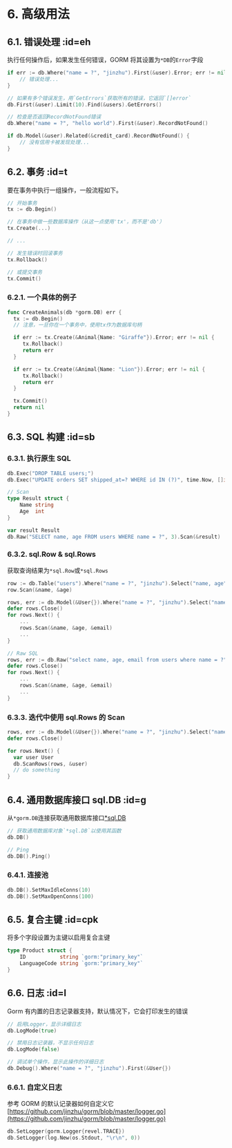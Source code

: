 # 6. 高级用法

## 6.1. 错误处理 :id=eh

执行任何操作后，如果发生任何错误，GORM 将其设置为`*DB`的`Error`字段

```go
if err := db.Where("name = ?", "jinzhu").First(&user).Error; err != nil {
    // 错误处理...
}

// 如果有多个错误发生，用`GetErrors`获取所有的错误，它返回`[]error`
db.First(&user).Limit(10).Find(&users).GetErrors()

// 检查是否返回RecordNotFound错误
db.Where("name = ?", "hello world").First(&user).RecordNotFound()

if db.Model(&user).Related(&credit_card).RecordNotFound() {
    // 没有信用卡被发现处理...
}
```

## 6.2. 事务 :id=t

要在事务中执行一组操作，一般流程如下。

```go
// 开始事务
tx := db.Begin()

// 在事务中做一些数据库操作（从这一点使用'tx'，而不是'db'）
tx.Create(...)

// ...

// 发生错误时回滚事务
tx.Rollback()

// 或提交事务
tx.Commit()
```

### 6.2.1. 一个具体的例子

```go
func CreateAnimals(db *gorm.DB) err {
  tx := db.Begin()
  // 注意，一旦你在一个事务中，使用tx作为数据库句柄

  if err := tx.Create(&Animal{Name: "Giraffe"}).Error; err != nil {
     tx.Rollback()
     return err
  }

  if err := tx.Create(&Animal{Name: "Lion"}).Error; err != nil {
     tx.Rollback()
     return err
  }

  tx.Commit()
  return nil
}
```

## 6.3. SQL 构建 :id=sb

### 6.3.1. 执行原生 SQL

```go
db.Exec("DROP TABLE users;")
db.Exec("UPDATE orders SET shipped_at=? WHERE id IN (?)", time.Now, []int64{11,22,33})

// Scan
type Result struct {
    Name string
    Age  int
}

var result Result
db.Raw("SELECT name, age FROM users WHERE name = ?", 3).Scan(&result)
```

### 6.3.2. sql.Row & sql.Rows

获取查询结果为`*sql.Row`或`*sql.Rows`

```go
row := db.Table("users").Where("name = ?", "jinzhu").Select("name, age").Row() // (*sql.Row)
row.Scan(&name, &age)

rows, err := db.Model(&User{}).Where("name = ?", "jinzhu").Select("name, age, email").Rows() // (*sql.Rows, error)
defer rows.Close()
for rows.Next() {
    ...
    rows.Scan(&name, &age, &email)
    ...
}

// Raw SQL
rows, err := db.Raw("select name, age, email from users where name = ?", "jinzhu").Rows() // (*sql.Rows, error)
defer rows.Close()
for rows.Next() {
    ...
    rows.Scan(&name, &age, &email)
    ...
}
```

### 6.3.3. 迭代中使用 sql.Rows 的 Scan

```go
rows, err := db.Model(&User{}).Where("name = ?", "jinzhu").Select("name, age, email").Rows() // (*sql.Rows, error)
defer rows.Close()

for rows.Next() {
  var user User
  db.ScanRows(rows, &user)
  // do something
}
```

## 6.4. 通用数据库接口 sql.DB :id=g

从`*gorm.DB`连接获取通用数据库接口[\*sql.DB](http://golang.org/pkg/database/sql/#DB)

```go
// 获取通用数据库对象`*sql.DB`以使用其函数
db.DB()

// Ping
db.DB().Ping()
```

### 6.4.1. 连接池

```go
db.DB().SetMaxIdleConns(10)
db.DB().SetMaxOpenConns(100)
```

## 6.5. 复合主键 :id=cpk

将多个字段设置为主键以启用复合主键

```go
type Product struct {
    ID           string `gorm:"primary_key"`
    LanguageCode string `gorm:"primary_key"`
}
```

## 6.6. 日志 :id=l

Gorm 有内置的日志记录器支持，默认情况下，它会打印发生的错误

```go
// 启用Logger，显示详细日志
db.LogMode(true)

// 禁用日志记录器，不显示任何日志
db.LogMode(false)

// 调试单个操作，显示此操作的详细日志
db.Debug().Where("name = ?", "jinzhu").First(&User{})
```

### 6.6.1. 自定义日志

参考 GORM 的默认记录器如何自定义它[https://github.com/jinzhu/gorm/blob/master/logger.go](https://github.com/jinzhu/gorm/blob/master/logger.go)

```go
db.SetLogger(gorm.Logger{revel.TRACE})
db.SetLogger(log.New(os.Stdout, "\r\n", 0))
```
